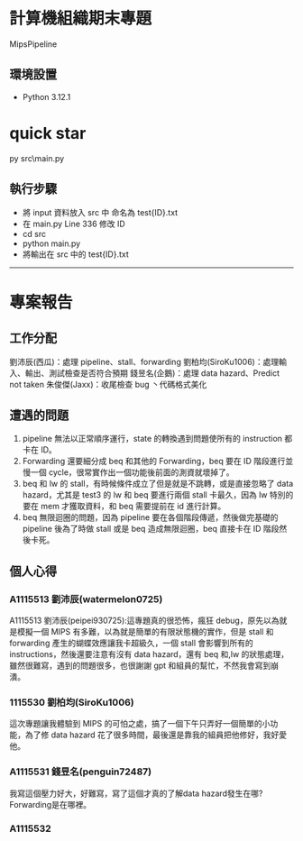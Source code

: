 # 計算機組織期末專題

MipsPipeline

## 環境設置

- Python 3.12.1

# quick star

py src\main.py

## 執行步驟

- 將 input 資料放入 src 中 命名為 test{ID}.txt
- 在 main.py Line 336 修改 ID
- cd src
- python main.py
- 將輸出在 src 中的 test{ID}.txt

---

# 專案報告

## 工作分配

  劉沛辰(西瓜)：處理 pipeline、stall、forwarding
  劉柏均(SiroKu1006)：處理輸入、輸出、測試檢查是否符合預期
  錢昱名(企鵝)：處理 data hazard、Predict not taken
  朱俊傑(Jaxx)：收尾檢查 bug 丶代碼格式美化

## 遭遇的問題

1. pipeline 無法以正常順序運行，state 的轉換遇到問題使所有的 instruction 都卡在 ID。
2. Forwarding 還要細分成 beq 和其他的 Forwarding，beq 要在 ID 階段進行並慢一個 cycle，很常實作出一個功能後前面的測資就壞掉了。
3. beq 和 lw 的 stall，有時候條件成立了但是就是不跳轉，或是直接忽略了 data hazard，尤其是 test3 的 lw 和 beq 要進行兩個 stall 卡最久，因為 lw 特別的要在 mem 才獲取資料，和 beq 需要提前在 id 進行計算。
4. beq 無限迴圈的問題，因為 pipeline 要在各個階段傳遞，然後做完基礎的 pipeline 後為了時做 stall 或是 beq 造成無限迴圈，beq 直接卡在 ID 階段然後卡死。

## 個人心得

### A1115513 劉沛辰(watermelon0725)

A1115513 劉沛辰(peipei930725):這專題真的很恐怖，瘋狂 debug，原先以為就是模擬一個 MIPS 有多難，以為就是簡單的有限狀態機的實作，但是 stall 和 forwarding 產生的蝴蝶效應讓我卡超級久，一個 stall 會影響到所有的 instructions，然後還要注意有沒有 data hazard，還有 beq 和,lw 的狀態處理，雖然很難寫，遇到的問題很多，也很謝謝 gpt 和組員的幫忙，不然我會寫到崩潰。

### 1115530 劉柏均(SiroKu1006)

這次專題讓我體驗到 MIPS 的可怕之處，搞了一個下午只弄好一個簡單的小功能，為了修 data hazard 花了很多時間，最後還是靠我的組員把他修好，我好愛他。

### A1115531 錢昱名(penguin72487)

我寫這個壓力好大，好難寫，寫了這個才真的了解data hazard發生在哪? Forwarding是在哪裡。
  
### A1115532 